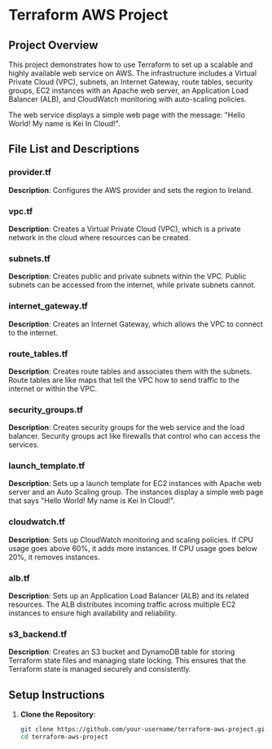 # Terraform AWS Project

## Project Overview

This project demonstrates how to use Terraform to set up a scalable and highly available web service on AWS. The infrastructure includes a Virtual Private Cloud (VPC), subnets, an Internet Gateway, route tables, security groups, EC2 instances with an Apache web server, an Application Load Balancer (ALB), and CloudWatch monitoring with auto-scaling policies.

The web service displays a simple web page with the message: "Hello World! My name is Kei In Cloud!".

## File List and Descriptions

### provider.tf
**Description**: Configures the AWS provider and sets the region to Ireland.

### vpc.tf
**Description**: Creates a Virtual Private Cloud (VPC), which is a private network in the cloud where resources can be created.

### subnets.tf
**Description**: Creates public and private subnets within the VPC. Public subnets can be accessed from the internet, while private subnets cannot.

### internet_gateway.tf
**Description**: Creates an Internet Gateway, which allows the VPC to connect to the internet.

### route_tables.tf
**Description**: Creates route tables and associates them with the subnets. Route tables are like maps that tell the VPC how to send traffic to the internet or within the VPC.

### security_groups.tf
**Description**: Creates security groups for the web service and the load balancer. Security groups act like firewalls that control who can access the services.

### launch_template.tf
**Description**: Sets up a launch template for EC2 instances with Apache web server and an Auto Scaling group. The instances display a simple web page that says "Hello World! My name is Kei In Cloud!".

### cloudwatch.tf
**Description**: Sets up CloudWatch monitoring and scaling policies. If CPU usage goes above 60%, it adds more instances. If CPU usage goes below 20%, it removes instances.

### alb.tf
**Description**: Sets up an Application Load Balancer (ALB) and its related resources. The ALB distributes incoming traffic across multiple EC2 instances to ensure high availability and reliability.

### s3_backend.tf
**Description**: Creates an S3 bucket and DynamoDB table for storing Terraform state files and managing state locking. This ensures that the Terraform state is managed securely and consistently.

## Setup Instructions

1. **Clone the Repository**:
   ```sh
   git clone https://github.com/your-username/terraform-aws-project.git
   cd terraform-aws-project
